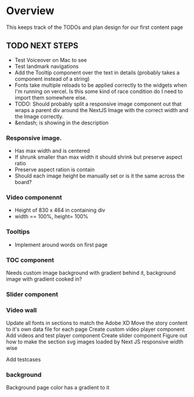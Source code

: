 # Overview

This keeps track of the TODOs and plan design for our first content page

## TODO NEXT STEPS

-   Test Voiceover on Mac to see
-   Test landmark navigations
-   Add the Tooltip component over the text in details (probably takes a component instead of a string)
-   Fonts take multiple reloads to be applied correctly to the widgets when I'm running on vercel. Is this some kind of race condition do I need to import them somewhere else.
-   TODO: Should probably split a responsive image component out that wraps a parent div around the NextJS Image with the correct width and the Image correctly.
-   &endash; is showing in the description

### Responsive image.

-   Has max width and is centered
-   If shrunk smaller than max width it should shrink but preserve aspect ratio
-   Preserve aspect ration is contain
-   Should each image height be manually set or is it the same across the board?

### Video componennt

-   Height of 830 x 464 in containing div
-   width == 100%, height= 100%

### Tooltips

-   Implement around words on first page

### TOC component

Needs custom image background with gradient behind it, background image with gradient cooked in?

### Slider component

### Video wall

Update all fonts in sections to match the Adobe XD
Move the story content to it's own data file for each page
Create custom video player component
Add videos and test player component
Create slider component
Figure out how to make the section svg images loaded by Next JS responsive width wise

Add testcases

### background

Background page color has a gradient to it
